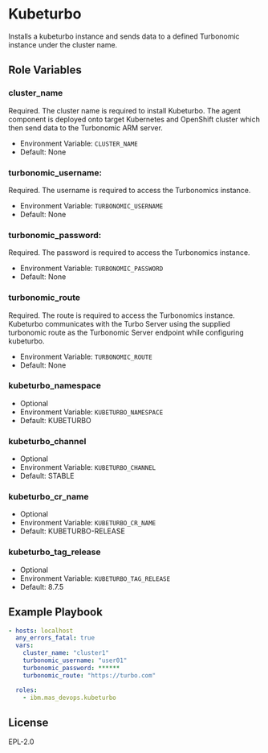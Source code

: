 Kubeturbo
============
Installs a kubeturbo instance and sends data to a defined Turbonomic instance under the cluster name.

Role Variables
--------------

### cluster_name
Required. The cluster name is required to install Kubeturbo. The agent component is deployed onto target Kubernetes and OpenShift cluster which then send data to the Turbonomic ARM server.

- Environment Variable: `CLUSTER_NAME`
- Default: None

### turbonomic_username: 
Required. The username is required to access the Turbonomics instance.

- Environment Variable: `TURBONOMIC_USERNAME`
- Default: None

### turbonomic_password: 
Required. The password is required to access the Turbonomics instance.

- Environment Variable: `TURBONOMIC_PASSWORD`
- Default: None

### turbonomic_route
Required. The route is required to access the Turbonomics instance. Kubeturbo communicates with the Turbo Server using the supplied turbonomic route as the Turbonomic Server endpoint while configuring kubeturbo.

- Environment Variable: `TURBONOMIC_ROUTE`
- Default: None

### kubeturbo_namespace

- Optional
- Environment Variable: `KUBETURBO_NAMESPACE`
- Default: KUBETURBO 

### kubeturbo_channel

- Optional
- Environment Variable: `KUBETURBO_CHANNEL`
- Default: STABLE

### kubeturbo_cr_name

- Optional
- Environment Variable: `KUBETURBO_CR_NAME`
- Default: KUBETURBO-RELEASE

### kubeturbo_tag_release

- Optional
- Environment Variable: `KUBETURBO_TAG_RELEASE`
- Default: 8.7.5

Example Playbook
----------------

```yaml
- hosts: localhost
  any_errors_fatal: true
  vars:
    cluster_name: "cluster1"
    turbonomic_username: "user01"
    turbonomic_password: ******
    turbonomic_route: "https://turbo.com"

  roles:
    - ibm.mas_devops.kubeturbo
```

License
-------

EPL-2.0

